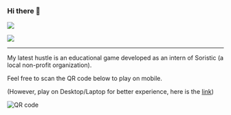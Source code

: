 ### Hi there 👋

<!--
**tlylt/tlylt** is a ✨ _special_ ✨ repository because its `README.md` (this file) appears on your GitHub profile.

Here are some ideas to get you started:

- 🔭 I’m currently working on ...
- 🌱 I’m currently learning ...
- 👯 I’m looking to collaborate on ...
- 🤔 I’m looking for help with ...
- 💬 Ask me about ...
- 📫 How to reach me: ...
- 😄 Pronouns: ...
- ⚡ Fun fact: ...
-->
![](https://komarev.com/ghpvc/?username=tlylt&color=green&style=plastic)

<img
align="center"
src="https://github-readme-stats.vercel.app/api/?username=tlylt&theme=dracula"
/>

---
My latest hustle is an educational game developed as an intern of Soristic (a local non-profit organization).

Feel free to scan the QR code below to play on mobile.

(However, play on Desktop/Laptop for better experience, here is the [link](https://tlylt.github.io/empathy_game_youth/))

![QR code](https://github.com/tlylt/empathy_game_youth/blob/master/assets/images/empathyYouth.png)
